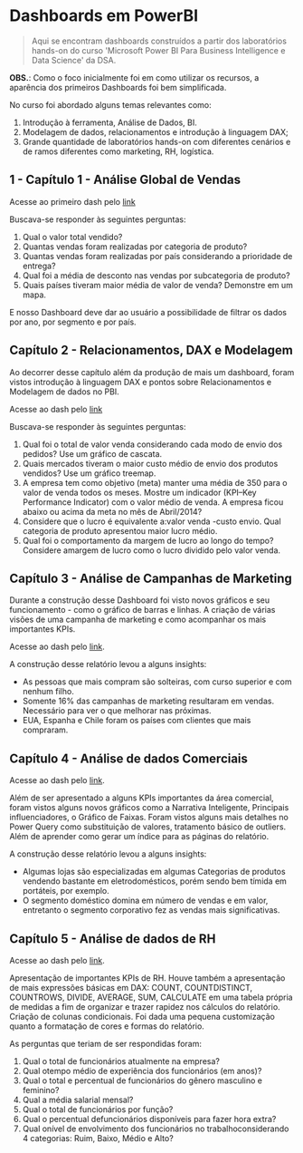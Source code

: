 # Dashboards em PowerBI

> Aqui se encontram dashboards construídos a partir dos laboratórios hands-on do curso 'Microsoft Power BI Para Business Intelligence e Data Science' da DSA.

**OBS.**: Como o foco inicialmente foi em como utilizar os recursos, a aparência dos primeiros Dashboards foi bem simplificada.

No curso foi abordado alguns temas relevantes como:
1. Introdução à ferramenta, Análise de Dados, BI.
2. Modelagem de dados, relacionamentos e introdução à linguagem DAX;
3. Grande quantidade de laboratórios hands-on com diferentes cenários e de ramos diferentes como marketing, RH, logística.

## 1 - Capítulo 1 - Análise Global de Vendas
Acesse ao primeiro dash pelo [link](https://app.powerbi.com/view?r=eyJrIjoiM2E3ODAzODUtYzBmOS00ZDIyLWI2NTctMjZkMTRjZTM4ZDFlIiwidCI6Ijg4YjY0MTgxLWQ5NGQtNGU4ZC1hNjNlLTIyZDg3ZWU5NDFkYyJ9)

Buscava-se responder às seguintes perguntas:
1. Qual o valor total vendido?
2. Quantas vendas foram realizadas por categoria de produto?
3. Quantas vendas foram realizadas por país considerando a prioridade de entrega?
4. Qual foi a média de desconto nas vendas por subcategoria de produto?
5. Quais países tiveram maior média de valor de venda? Demonstre em um mapa.

E nosso Dashboard deve dar ao usuário a possibilidade de filtrar os dados por ano, por segmento e por país.

## Capítulo 2 - Relacionamentos, DAX e Modelagem
Ao decorrer desse capítulo além da produção de mais um dashboard, foram vistos introdução à linguagem DAX e pontos sobre Relacionamentos e Modelagem de dados no PBI.

Acesse ao dash pelo [link](https://app.powerbi.com/view?r=eyJrIjoiNTFlZGQ4ZTUtNGNkZi00MmUzLTllNjUtZTdmYTZiZjhiNGZiIiwidCI6Ijg4YjY0MTgxLWQ5NGQtNGU4ZC1hNjNlLTIyZDg3ZWU5NDFkYyJ9)

Buscava-se responder às seguintes perguntas:
1. Qual foi o total de valor venda considerando cada modo de envio dos pedidos? Use um gráfico de cascata.
2. Quais mercados tiveram o maior custo médio de envio dos produtos vendidos? Use um gráfico treemap.
3. A empresa tem como objetivo (meta) manter uma média de 350 para o valor de venda todos os meses. Mostre um indicador (KPI–Key Performance Indicator) com o valor médio de venda. A empresa ficou abaixo ou acima da meta no mês de Abril/2014?
4. Considere que o lucro é equivalente a:valor venda -custo envio. Qual categoria de produto apresentou maior lucro médio.
5. Qual foi o comportamento da margem de lucro ao longo do tempo? Considere amargem de lucro como o lucro dividido pelo valor venda.

## Capítulo 3 - Análise de Campanhas de Marketing
Durante a construção desse Dashboard foi visto novos gráficos e seu funcionamento - como o gráfico de barras e linhas. A criação de várias visões de uma campanha de marketing e como acompanhar os mais importantes KPIs.

Acesse ao dash pelo [link](https://app.powerbi.com/view?r=eyJrIjoiZmE0ZWQxNDgtMWNiOC00N2Q2LWIwZWYtOGVhNTAwNDNiNTM1IiwidCI6Ijg4YjY0MTgxLWQ5NGQtNGU4ZC1hNjNlLTIyZDg3ZWU5NDFkYyJ9).

A construção desse relatório levou a alguns insights:
* As pessoas que mais compram são solteiras, com curso superior e com nenhum filho.
* Somente 16% das campanhas de marketing resultaram em vendas. Necessário para ver o que melhorar nas próximas.
* EUA, Espanha e Chile foram os países com clientes que mais compraram.

## Capítulo 4 - Análise de dados Comerciais

Acesse ao dash pelo [link](https://app.powerbi.com/view?r=eyJrIjoiYTE4NGVjZTAtMDhlNi00OWY5LTg3MTMtMjE0OWUyZGU4M2QwIiwidCI6Ijg4YjY0MTgxLWQ5NGQtNGU4ZC1hNjNlLTIyZDg3ZWU5NDFkYyJ9).

Além de ser apresentado a alguns KPIs importantes da área comercial, foram vistos alguns novos gráficos como a Narrativa Inteligente, Principais influenciadores, 
o Gráfico de Faixas. Foram vistos alguns mais detalhes no Power Query como substituição de valores, tratamento básico de outliers.
Além de aprender como gerar um índice para as páginas do relatório.

A construção desse relatório levou a alguns insights:
* Algumas lojas são especializadas em algumas Categorias de produtos vendendo bastante em eletrodomésticos, porém sendo bem tímida em portáteis, por exemplo.
* O segmento doméstico domina em número de vendas e em valor, entretanto o segmento corporativo fez as vendas mais significativas.

## Capítulo 5 - Análise de dados de RH

Acesse ao dash pelo [link](https://app.powerbi.com/view?r=eyJrIjoiYzI5Y2RhY2ItZTQwZC00ODM4LTlmNTItOWIxNGY0OTMyN2M3IiwidCI6Ijg4YjY0MTgxLWQ5NGQtNGU4ZC1hNjNlLTIyZDg3ZWU5NDFkYyJ9).

Apresentação de importantes KPIs de RH.
Houve também a apresentação de mais expressões básicas em DAX: COUNT, COUNTDISTINCT, COUNTROWS, DIVIDE, AVERAGE, SUM, CALCULATE em uma tabela própria de medidas a fim de organizar e trazer rapidez nos cálculos do relatório.
Criação de colunas condicionais.
Foi dada uma pequena customização quanto a formatação de cores e formas do relatório.

As perguntas que teriam de ser respondidas foram:
1. Qual o total de funcionários atualmente na empresa?
2. Qual otempo médio de experiência dos funcionários (em anos)?
3. Qual o total e percentual de funcionários do gênero masculino e feminino?
4. Qual a média salarial mensal?
5. Qual o total de funcionários por função?
6. Qual o percentual defuncionários disponíveis para fazer hora extra?
7. Qual onível de envolvimento dos funcionários no trabalhoconsiderando 4 categorias: Ruim, Baixo, Médio e Alto?


